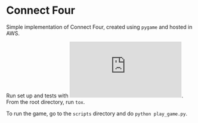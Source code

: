 # Connect Four

Simple implementation of Connect Four, created using `pygame` and hosted in AWS.

Run set up and tests with ![tox](https://tox.wiki/en/latest/index.html#). From the root directory, run `tox`.

To run the game, go to the `scripts` directory and do `python play_game.py`.